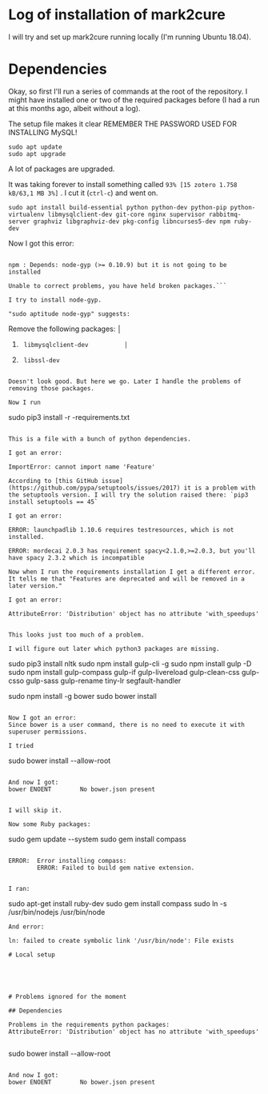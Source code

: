 # Log of installation of mark2cure


I will try and set up mark2cure running locally (I'm running Ubuntu 18.04).

# Dependencies
Okay, so first I'll run a series of commands at the root of the repository. I might have installed one or two of the required packages before (I had a run at this months ago, albeit without a log).

The setup file makes it clear REMEMBER THE PASSWORD USED FOR INSTALLING MySQL!


```
sudo apt update
sudo apt upgrade
```

A lot of packages are upgraded. 

It was taking forever to install something called `93% [15 zotero 1.758 kB/63,1 MB 3%]` . I cut it (`ctrl-c`) and went on.  

```
sudo apt install build-essential python python-dev python-pip python-virtualenv libmysqlclient-dev git-core nginx supervisor rabbitmq-server graphviz libgraphviz-dev pkg-config libncurses5-dev npm ruby-dev
```

Now I got this error:

```The following packages have unmet dependencies:

npm : Depends: node-gyp (>= 0.10.9) but it is not going to be installed 

Unable to correct problems, you have held broken packages.```

I try to install node-gyp. 

"sudo aptitude node-gyp" suggests: 

```

Remove the following packages:                                                                     │
1)      libmysqlclient-dev          │
2)      libssl-dev 

```

Doesn't look good. But here we go. Later I handle the problems of removing those packages. 

Now I run

```
sudo pip3 install -r -requirements.txt
```

This is a file with a bunch of python dependencies. 

I got an error:

ImportError: cannot import name 'Feature'

According to [this GitHub issue](https://github.com/pypa/setuptools/issues/2017) it is a problem with the setuptools version. I will try the solution raised there: `pip3 install setuptools == 45`

I got an error: 

ERROR: launchpadlib 1.10.6 requires testresources, which is not installed.

ERROR: mordecai 2.0.3 has requirement spacy<2.1.0,>=2.0.3, but you'll have spacy 2.3.2 which is incompatible

Now when I run the requirements installation I get a different error. 
It tells me that "Features are deprecated and will be removed in a later version."

I got an error: 

AttributeError: 'Distribution' object has no attribute 'with_speedups'  


This looks just too much of a problem. 

I will figure out later which python3 packages are missing. 

```
sudo pip3 install nltk
sudo npm install gulp-cli -g
sudo npm install gulp -D
sudo npm install gulp-compass gulp-if gulp-livereload gulp-clean-css gulp-csso gulp-sass gulp-rename tiny-lr segfault-handler

sudo npm install -g bower
sudo bower install
```

Now I got an error: 
Since bower is a user command, there is no need to execute it with superuser permissions.

I tried

```
sudo bower install --allow-root
```

And now I got: 
bower ENOENT        No bower.json present 


I will skip it. 

Now some Ruby packages:

```
sudo gem update --system
sudo gem install compass
```

ERROR:  Error installing compass:                                          
        ERROR: Failed to build gem native extension.  


I ran: 
```
sudo apt-get install ruby-dev
sudo gem install compass
sudo ln -s /usr/bin/nodejs /usr/bin/node
```
And error: 

ln: failed to create symbolic link '/usr/bin/node': File exists

# Local setup





# Problems ignored for the moment 

## Dependencies

Problems in the requirements python packages:
AttributeError: 'Distribution' object has no attribute 'with_speedups'  


```
sudo bower install --allow-root
```

And now I got: 
bower ENOENT        No bower.json present 

